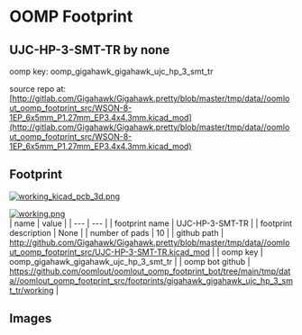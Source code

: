 # OOMP Footprint  
## UJC-HP-3-SMT-TR  by none  
  
oomp key: oomp_gigahawk_gigahawk_ujc_hp_3_smt_tr  
  
source repo at: [http://gitlab.com/Gigahawk/Gigahawk.pretty/blob/master/tmp/data//oomlout_oomp_footprint_src/WSON-8-1EP_6x5mm_P1.27mm_EP3.4x4.3mm.kicad_mod](http://gitlab.com/Gigahawk/Gigahawk.pretty/blob/master/tmp/data//oomlout_oomp_footprint_src/WSON-8-1EP_6x5mm_P1.27mm_EP3.4x4.3mm.kicad_mod)  
## Footprint  
  
[![working_kicad_pcb_3d.png](working_kicad_pcb_3d_600.png)](working_kicad_pcb_3d.png)  
  
[![working.png](working_600.png)](working.png)  
| name | value | 
| --- | --- | 
| footprint name | UJC-HP-3-SMT-TR | 
| footprint description | None | 
| number of pads | 10 | 
| github path | http://github.com/Gigahawk/Gigahawk.pretty/blob/master/tmp/data//oomlout_oomp_footprint_src/UJC-HP-3-SMT-TR.kicad_mod | 
| oomp key | oomp_gigahawk_gigahawk_ujc_hp_3_smt_tr | 
| oomp bot github | https://github.com/oomlout/oomlout_oomp_footprint_bot/tree/main/tmp/data//oomlout_oomp_footprint_src/footprints/gigahawk_gigahawk_ujc_hp_3_smt_tr/working | 
## Images  
